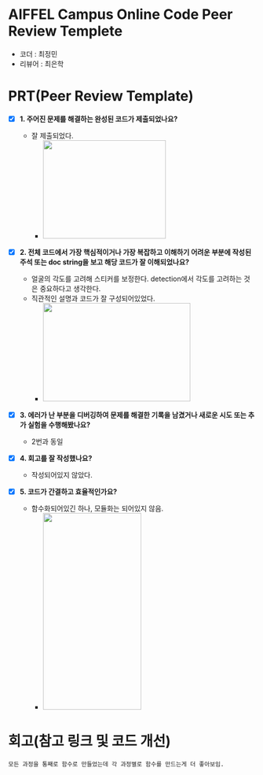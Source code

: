 # AIFFEL Campus Online Code Peer Review Templete
- 코더 : 최정민
- 리뷰어 : 최은학


# PRT(Peer Review Template)
- [X]  **1. 주어진 문제를 해결하는 완성된 코드가 제출되었나요?**
    - 잘 제출되었다.
        - <img src="img.png" width="250" height="200"/>

- [X]  **2. 전체 코드에서 가장 핵심적이거나 가장 복잡하고 이해하기 어려운 부분에 작성된 
주석 또는 doc string을 보고 해당 코드가 잘 이해되었나요?**
    - 얼굴의 각도를 고려해 스티커를 보정한다. detection에서 각도를 고려하는 것은 중요하다고 생각한다.
    - 직관적인 설명과 코드가 잘 구성되어있었다.
        - <img src="img_1.png" width="300" height="200"/>
        
- [X]  **3. 에러가 난 부분을 디버깅하여 문제를 해결한 기록을 남겼거나
새로운 시도 또는 추가 실험을 수행해봤나요?**
    - 2번과 동일
        
- [X]  **4. 회고를 잘 작성했나요?**
    - 작성되어있지 않았다.
        
- [X]  **5. 코드가 간결하고 효율적인가요?**
    - 함수화되어있긴 하나, 모듈화는 되어있지 않음.
        - <img src="img_2.png" width="200" height="400"/>


# 회고(참고 링크 및 코드 개선)
```
모든 과정을 통째로 함수로 만들었는데 각 과정별로 함수를 만드는게 더 좋아보임.
```
